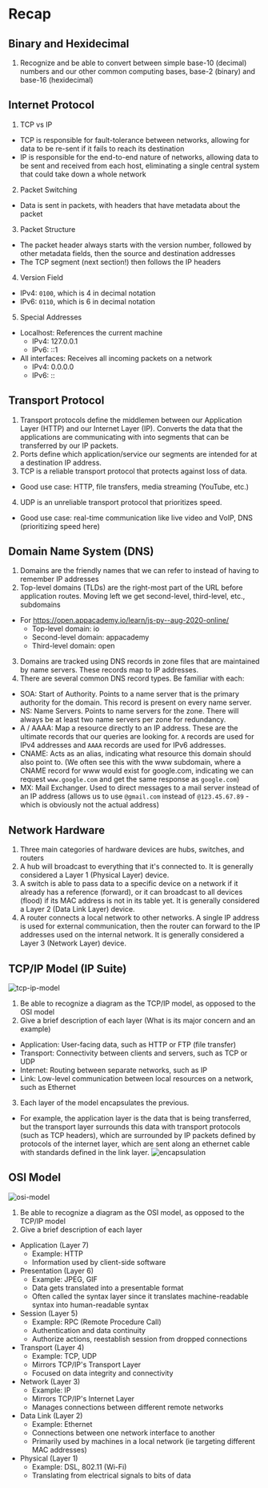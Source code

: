 # Recap

## Binary and Hexidecimal
1. Recognize and be able to convert between simple base-10 (decimal) numbers and our other common computing bases, base-2 (binary) and base-16 (hexidecimal)

## Internet Protocol
1. TCP vs IP
- TCP is responsible for fault-tolerance between networks, allowing for data to be re-sent if it fails to reach its destination
- IP is responsible for the end-to-end nature of networks, allowing data to be sent and received from each host, eliminating a single central system that could take down a whole network
2. Packet Switching
- Data is sent in packets, with headers that have metadata about the packet
3. Packet Structure
- The packet header always starts with the version number, followed by other metadata fields, then the source and destination addresses
- The TCP segment (next section!) then follows the IP headers
4. Version Field
- IPv4: `0100`, which is 4 in decimal notation
- IPv6: `0110`, which is 6 in decimal notation
5. Special Addresses
- Localhost: References the current machine
  - IPv4: 127.0.0.1
  - IPv6: ::1
- All interfaces: Receives all incoming packets on a network
  - IPv4: 0.0.0.0
  - IPv6: ::

## Transport Protocol
1. Transport protocols define the middlemen between our Application Layer (HTTP) and our Internet Layer (IP). Converts the data that the applications are communicating with into segments that can be transferred by our IP packets.
2. Ports define which application/service our segments are intended for at a destination IP address.
3. TCP is a reliable transport protocol that protects against loss of data.
- Good use case: HTTP, file transfers, media streaming (YouTube, etc.)
4. UDP is an unreliable transport protocol that prioritizes speed.
- Good use case: real-time communication like live video and VoIP, DNS (prioritizing speed here)

## Domain Name System (DNS)
1. Domains are the friendly names that we can refer to instead of having to remember IP addresses
2. Top-level domains (TLDs) are the right-most part of the URL before application routes. Moving left we get second-level, third-level, etc., subdomains
- For https://open.appacademy.io/learn/js-py--aug-2020-online/
  - Top-level domain: io
  - Second-level domain: appacademy
  - Third-level domain: open 
3. Domains are tracked using DNS records in zone files that are maintained by name servers. These records map to IP addresses.
4. There are several common DNS record types. Be familiar with each:
- SOA: Start of Authority. Points to a name server that is the primary authority for the domain. This record is present on every name server.
- NS: Name Servers. Points to name servers for the zone. There will always be at least two name servers per zone for redundancy.
- A / AAAA: Map a resource directly to an IP address. These are the ultimate records that our queries are looking for. `A` records are used for IPv4 addresses and `AAAA` records are used for IPv6 addresses.
- CNAME: Acts as an alias, indicating what resource this domain should also point to. (We often see this with the www subdomain, where a CNAME record for www would exist for google.com, indicating we can request `www.google.com` and get the same response as `google.com`)
- MX: Mail Exchanger. Used to direct messages to a mail server instead of an IP address (allows us to use `@gmail.com` instead of `@123.45.67.89` - which is obviously not the actual address)

## Network Hardware
1. Three main categories of hardware devices are hubs, switches, and routers
2. A hub will broadcast to everything that it's connected to. It is generally considered a Layer 1 (Physical Layer) device.
3. A switch is able to pass data to a specific device on a network if it already has a reference (forward), or it can broadcast to all devices (flood) if its MAC address is not in its table yet. It is generally considered a Layer 2 (Data Link Layer) device.
4. A router connects a local network to other networks. A single IP address is used for external communication, then the router can forward to the IP addresses used on the internal network. It is generally considered a Layer 3 (Network Layer) device.

## TCP/IP Model (IP Suite)
![tcp-ip-model](./tcp-ip-model.svg)
1. Be able to recognize a diagram as the TCP/IP model, as opposed to the OSI model
2. Give a brief description of each layer (What is its major concern and an example)
  - Application: User-facing data, such as HTTP or FTP (file transfer)
  - Transport: Connectivity between clients and servers, such as TCP or UDP
  - Internet: Routing between separate networks, such as IP
  - Link: Low-level communication between local resources on a network, such as Ethernet
3. Each layer of the model encapsulates the previous.
  - For example, the application layer is the data that is being transferred, but the transport layer surrounds this data with transport protocols (such as TCP headers), which are surrounded by IP packets defined by protocols of the internet layer, which are sent along an ethernet cable with standards defined in the link layer.
![encapsulation](./encapsulation.svg)

## OSI Model
![osi-model](./osi-model.svg)
1. Be able to recognize a diagram as the OSI model, as opposed to the TCP/IP model
2. Give a brief description of each layer
- Application (Layer 7)
  - Example: HTTP
  - Information used by client-side software
- Presentation (Layer 6)
  - Example: JPEG, GIF
  - Data gets translated into a presentable format
  - Often called the syntax layer since it translates machine-readable syntax into human-readable syntax
- Session (Layer 5)
  - Example: RPC (Remote Procedure Call)
  - Authentication and data continuity
  - Authorize actions, reestablish session from dropped connections
- Transport (Layer 4)
  - Example: TCP, UDP
  - Mirrors TCP/IP's Transport Layer
  - Focused on data integrity and connectivity
- Network (Layer 3)
  - Example: IP
  - Mirrors TCP/IP's Internet Layer
  - Manages connections between different remote networks
- Data Link (Layer 2)
  - Example: Ethernet
  - Connections between one network interface to another
  - Primarily used by machines in a local network (ie targeting different MAC addresses)
- Physical (Layer 1)
  - Example: DSL, 802.11 (Wi-Fi)
  - Translating from electrical signals to bits of data
